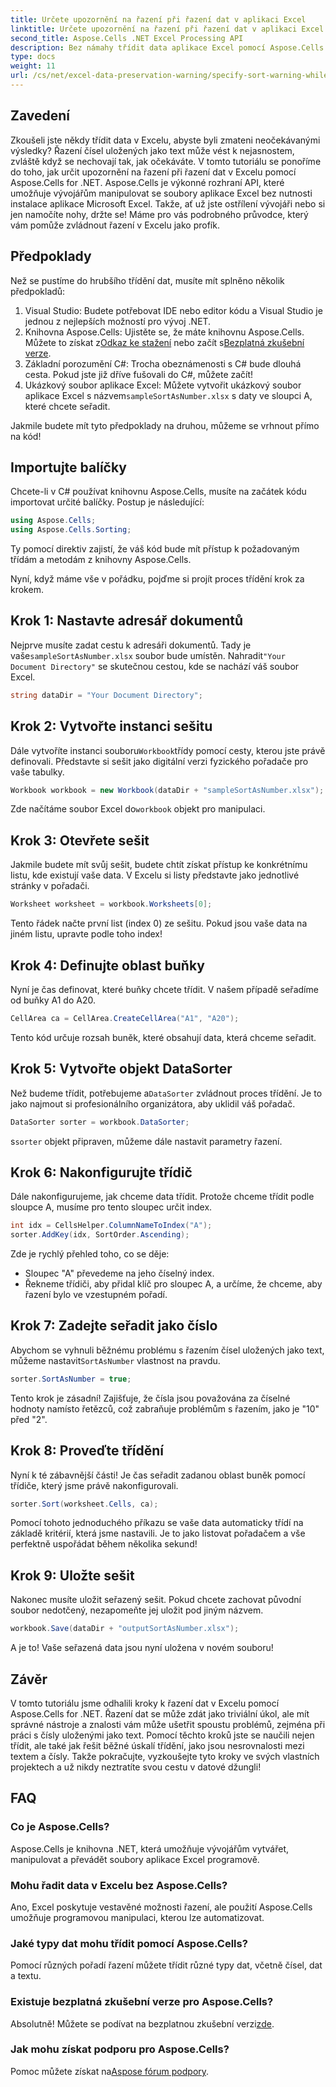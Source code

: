 ```yaml
---
title: Určete upozornění na řazení při řazení dat v aplikaci Excel
linktitle: Určete upozornění na řazení při řazení dat v aplikaci Excel
second_title: Aspose.Cells .NET Excel Processing API
description: Bez námahy třídit data aplikace Excel pomocí Aspose.Cells pro .NET. Naučte se krok za krokem strategie pro efektivní správu dat Excelu v tomto komplexním kurzu.
type: docs
weight: 11
url: /cs/net/excel-data-preservation-warning/specify-sort-warning-while-sorting-data-in-excel/
---
```

## Zavedení

Zkoušeli jste někdy třídit data v Excelu, abyste byli zmateni neočekávanými výsledky? Řazení čísel uložených jako text může vést k nejasnostem, zvláště když se nechovají tak, jak očekáváte. V tomto tutoriálu se ponoříme do toho, jak určit upozornění na řazení při řazení dat v Excelu pomocí Aspose.Cells for .NET. Aspose.Cells je výkonné rozhraní API, které umožňuje vývojářům manipulovat se soubory aplikace Excel bez nutnosti instalace aplikace Microsoft Excel. Takže, ať už jste ostřílení vývojáři nebo si jen namočíte nohy, držte se! Máme pro vás podrobného průvodce, který vám pomůže zvládnout řazení v Excelu jako profík.

## Předpoklady

Než se pustíme do hrubšího třídění dat, musíte mít splněno několik předpokladů:

1. Visual Studio: Budete potřebovat IDE nebo editor kódu a Visual Studio je jednou z nejlepších možností pro vývoj .NET.
2.  Knihovna Aspose.Cells: Ujistěte se, že máte knihovnu Aspose.Cells. Můžete to získat z[Odkaz ke stažení](https://releases.aspose.com/cells/net/) nebo začít s[Bezplatná zkušební verze](https://releases.aspose.com/).
3. Základní porozumění C#: Trocha obeznámenosti s C# bude dlouhá cesta. Pokud jste již dříve fušovali do C#, můžete začít!
4.  Ukázkový soubor aplikace Excel: Můžete vytvořit ukázkový soubor aplikace Excel s názvem`sampleSortAsNumber.xlsx` s daty ve sloupci A, které chcete seřadit.

Jakmile budete mít tyto předpoklady na druhou, můžeme se vrhnout přímo na kód!

## Importujte balíčky

Chcete-li v C# používat knihovnu Aspose.Cells, musíte na začátek kódu importovat určité balíčky. Postup je následující:

```csharp
using Aspose.Cells;
using Aspose.Cells.Sorting;
```
Ty pomocí direktiv zajistí, že váš kód bude mít přístup k požadovaným třídám a metodám z knihovny Aspose.Cells.

Nyní, když máme vše v pořádku, pojďme si projít proces třídění krok za krokem.

## Krok 1: Nastavte adresář dokumentů

 Nejprve musíte zadat cestu k adresáři dokumentů. Tady je vaše`sampleSortAsNumber.xlsx` soubor bude umístěn. Nahradit`"Your Document Directory"` se skutečnou cestou, kde se nachází váš soubor Excel.

```csharp
string dataDir = "Your Document Directory";
```

## Krok 2: Vytvořte instanci sešitu

 Dále vytvoříte instanci souboru`Workbook`třídy pomocí cesty, kterou jste právě definovali. Představte si sešit jako digitální verzi fyzického pořadače pro vaše tabulky.

```csharp
Workbook workbook = new Workbook(dataDir + "sampleSortAsNumber.xlsx");
```

 Zde načítáme soubor Excel do`workbook` objekt pro manipulaci.

## Krok 3: Otevřete sešit

Jakmile budete mít svůj sešit, budete chtít získat přístup ke konkrétnímu listu, kde existují vaše data. V Excelu si listy představte jako jednotlivé stránky v pořadači.

```csharp
Worksheet worksheet = workbook.Worksheets[0];
```

Tento řádek načte první list (index 0) ze sešitu. Pokud jsou vaše data na jiném listu, upravte podle toho index!

## Krok 4: Definujte oblast buňky

Nyní je čas definovat, které buňky chcete třídit. V našem případě seřadíme od buňky A1 do A20. 

```csharp
CellArea ca = CellArea.CreateCellArea("A1", "A20");
```

Tento kód určuje rozsah buněk, které obsahují data, která chceme seřadit. 

## Krok 5: Vytvořte objekt DataSorter

 Než budeme třídit, potřebujeme a`DataSorter` zvládnout proces třídění. Je to jako najmout si profesionálního organizátora, aby uklidil váš pořadač.

```csharp
DataSorter sorter = workbook.DataSorter;
```

 s`sorter` objekt připraven, můžeme dále nastavit parametry řazení.

## Krok 6: Nakonfigurujte třídič

Dále nakonfigurujeme, jak chceme data třídit. Protože chceme třídit podle sloupce A, musíme pro tento sloupec určit index.

```csharp
int idx = CellsHelper.ColumnNameToIndex("A");
sorter.AddKey(idx, SortOrder.Ascending);
```

Zde je rychlý přehled toho, co se děje:
- Sloupec "A" převedeme na jeho číselný index.
- Řekneme třídiči, aby přidal klíč pro sloupec A, a určíme, že chceme, aby řazení bylo ve vzestupném pořadí.

## Krok 7: Zadejte seřadit jako číslo

 Abychom se vyhnuli běžnému problému s řazením čísel uložených jako text, můžeme nastavit`SortAsNumber` vlastnost na pravdu.

```csharp
sorter.SortAsNumber = true;
```

Tento krok je zásadní! Zajišťuje, že čísla jsou považována za číselné hodnoty namísto řetězců, což zabraňuje problémům s řazením, jako je "10" před "2".

## Krok 8: Proveďte třídění

Nyní k té zábavnější části! Je čas seřadit zadanou oblast buněk pomocí třídiče, který jsme právě nakonfigurovali.

```csharp
sorter.Sort(worksheet.Cells, ca);
```

Pomocí tohoto jednoduchého příkazu se vaše data automaticky třídí na základě kritérií, která jsme nastavili. Je to jako listovat pořadačem a vše perfektně uspořádat během několika sekund!

## Krok 9: Uložte sešit

Nakonec musíte uložit seřazený sešit. Pokud chcete zachovat původní soubor nedotčený, nezapomeňte jej uložit pod jiným názvem.

```csharp
workbook.Save(dataDir + "outputSortAsNumber.xlsx");
```

A je to! Vaše seřazená data jsou nyní uložena v novém souboru!

## Závěr

V tomto tutoriálu jsme odhalili kroky k řazení dat v Excelu pomocí Aspose.Cells for .NET. Řazení dat se může zdát jako triviální úkol, ale mít správné nástroje a znalosti vám může ušetřit spoustu problémů, zejména při práci s čísly uloženými jako text. Pomocí těchto kroků jste se naučili nejen třídit, ale také jak řešit běžné úskalí třídění, jako jsou nesrovnalosti mezi textem a čísly. Takže pokračujte, vyzkoušejte tyto kroky ve svých vlastních projektech a už nikdy neztratíte svou cestu v datové džungli!

## FAQ

### Co je Aspose.Cells?  
Aspose.Cells je knihovna .NET, která umožňuje vývojářům vytvářet, manipulovat a převádět soubory aplikace Excel programově.

### Mohu řadit data v Excelu bez Aspose.Cells?  
Ano, Excel poskytuje vestavěné možnosti řazení, ale použití Aspose.Cells umožňuje programovou manipulaci, kterou lze automatizovat.

### Jaké typy dat mohu třídit pomocí Aspose.Cells?  
Pomocí různých pořadí řazení můžete třídit různé typy dat, včetně čísel, dat a textu.

### Existuje bezplatná zkušební verze pro Aspose.Cells?  
 Absolutně! Můžete se podívat na bezplatnou zkušební verzi[zde](https://releases.aspose.com/).

### Jak mohu získat podporu pro Aspose.Cells?  
 Pomoc můžete získat na[Aspose fórum podpory](https://forum.aspose.com/c/cells/9).